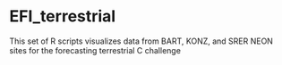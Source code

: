 # EFI_terrestrial
This set of R scripts visualizes data from BART, KONZ, and SRER NEON sites for the forecasting terrestrial C challenge
